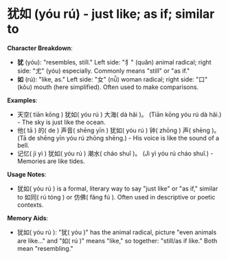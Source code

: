 # **犹如 (yóu rú) - just like; as if; similar to**

**Character Breakdown**:  
- **犹** (yóu): "resembles, still." Left side: "犭" (quǎn) animal radical; right side: "尤" (yóu) especially. Commonly means "still" or "as if."  
- **如** (rú): "like, as." Left side: "女" (nǚ) woman radical; right side: "口" (kǒu) mouth (here simplified). Often used to make comparisons.

**Examples**:  
- 天空( tiān kōng ) 犹如( yóu rú ) 大海( dà hǎi )。 (Tiān kōng yóu rú dà hǎi.) - The sky is just like the ocean.  
- 他( tā ) 的( de ) 声音( shēng yīn ) 犹如( yóu rú ) 钟( zhōng ) 声( shēng )。 (Tā de shēng yīn yóu rú zhōng shēng.) - His voice is like the sound of a bell.  
- 记忆( jì yì ) 犹如( yóu rú ) 潮水( cháo shuǐ )。 (Jì yì yóu rú cháo shuǐ.) - Memories are like tides.

**Usage Notes**:  
- 犹如( yóu rú ) is a formal, literary way to say "just like" or "as if," similar to 如同( rú tóng ) or 仿佛( fǎng fú ). Often used in descriptive or poetic contexts.

**Memory Aids**:  
- 犹如( yóu rú ): "犹( yóu )" has the animal radical, picture "even animals are like..." and "如( rú )" means "like," so together: "still/as if like." Both mean "resembling."